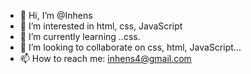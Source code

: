 - 👋 Hi, I’m @Inhens
- 👀 I’m interested in html, css, JavaScript
- 🌱 I’m currently learning ..css.
- 💞️ I’m looking to collaborate on css, html, JavaScript...
- 📫 How to reach me: inhens4@gmail.com

<!---
Inhens/Inhens is a ✨ special ✨ repository because its `README.md` (this file) appears on your GitHub profile.
You can click the Preview link to take a look at your changes.
--->

